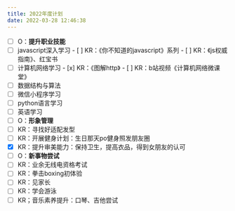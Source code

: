 ```yaml
---
title: 2022年度计划
date: 2022-03-28 12:46:38
---
```


- [ ]  O：**提升职业技能**
  - [ ]  javascript深入学习
    - [ ]  KR：《你不知道的javascript》系列
    - [ ]  KR：《js权威指南》、红宝书
  - [ ]  计算机网络学习
    - [x]  KR：《图解http》
    <!-- - [ ]  KR：小林总结的图解计算机网络 -->
    - [ ]  KR：b站视频《计算机网络微课堂》
    <!-- - [ ]  KR：极客时间视频《趣谈网络协议》 -->
    <!-- - [ ]  KR：Wireshark熟练使用 -->
  - [ ]  数据结构与算法
    <!-- - [ ]  KR：b站视频《浙江大学-数据结构》 -->
    <!-- - [ ]  KR：极客时间课程《数据结构与算法之美》 -->
    <!-- - [ ]  KR：极客时间课程《算法面试通关40讲》 -->
    <!-- - [ ]  KR：labuladong算法小抄 -->
  - [ ]  微信小程序学习
  - [ ]  python语言学习
  - [ ]  英语学习
- [ ]  O：**形象管理**
  - [ ]  KR：寻找好适配发型
  - [ ]  KR：开展健身计划：生日那天po健身照发朋友圈
  - [x]  KR：提升审美能力：保持卫生，提高衣品，得到女朋友的认可
- [ ]  O：**新事物尝试**
  - [ ]  KR：业余无线电资格考试
  - [ ]  KR：拳击boxing初体验
  - [ ]  KR：见家长
  - [ ]  KR：学会游泳
  - [ ]  KR；音乐素养提升：口琴、吉他尝试
